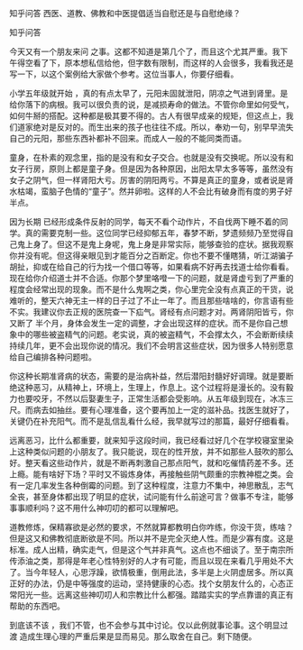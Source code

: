  
 知乎问答 西医、道教、佛教和中医提倡适当自慰还是与自慰绝缘？ 
 
 
 
 
 
 知乎问答 
 
 

 

 今天又有一个朋友来问 之事。这都不知道是第几个了，而且这个尤其严重。我下午得空看了下，原本想私信给他，但字数有限制，而这样的人会很多，我看我还是写一下，以这个案例给大家做个参考。这位当事人，你要仔细看。

 

 小学五年级就开始 ，真的有点太早了，元阳未固就泄阳，阴凉之气进到肾里。是给你落下的病根。我可以很负责的说，是减损寿命的做法。不管你命里如何受气，如何牛掰的搭配。这种都是极其要不得的。古人有很早成亲的规矩，但这点上，我们道家绝对是反对的。而生出来的孩子也往往不成。所以，奉劝一句，别早早流失自己的元阳，那些东西补都补不回来。而成人一般的不能同类而语。

 

 童身，在朴素的观念里，指的是没有和女子交合。也就是没有交换呢。所以没有和女子行房，原则上都是童子身。但是因为各种原因，出阳太早太多等等，虽然没有女子之阴气，但一样肾阳大亏。厉害的阴阳两亏。不算是真正的童身，或者说是肾水枯竭，蛮脑子色情的“童子”。然并卵啦。这样的人不会比有破身而有度的男子好半点。

 

 因为长期 已经形成条件反射的同学，每天不看个动作片，不自伐两下睡不着的同学。真的需要克制一些。这位同学已经抑郁五年，春梦不断，梦遗频频乃至觉得自己鬼上身了。但这不是鬼上身呢，鬼上身是非常实际，能够查验的症状。据我观察你并没有呢。但这得亲眼见到才能百分之百断定。你也不要不懂瞎猜，听江湖骗子胡扯，抑或在给自己的行为找一个借口等等，如果看病不好再去找道士给你看看。现在给你介绍道士并不合适。你那个梦里咯噔一下的问题，就是肾虚亏到了严重的程度会经常出现的现象。而不是什么鬼啊之类，你心里完全没有点真正的干货，说难听的，整天六神无主一样的日子过了不止一年了。而且那些啥啥的，你言语有些不实。我建议你去正规的医院查一下疝气。肾经有点问题才对。两肾阴阳皆亏，你又断了 半个月，身体会发生一定的调整，才会出现这样的症状。而不是你自己想象中的哪些被盗精气的问题。老实说，真的被盗精气，不会撑太久，不会断断续续持续几年，更不会出现你说的情况。我们不会明言这些症状，因为很多人特别愿意给自己编排各种问题啦。 

 

 你这种长期准肾病的状态，需要的是治病补益，然后潜阳封髓好好调理。就是要断绝这种恶习，从精神上，环境上，生理上，作息上。这个过程将是漫长的。没有毅力也要咬牙，不然以后娶妻生子，正常生活都会受影响。从五年级到现在，冰冻三尺。而病去如抽丝。要有心理准备，这个要再加上一定的滋补品。找医生就好了，关键仍在补充阳气。而不是乱信乱看什么经，我早就写过的那篇，最好仔细看看。

 

 远离恶习，比什么都重要，就来知乎这段时间，我已经看过好几个在学校寝室里染上这种类似问题的小朋友了。我只能说，现在的性开放，并不如那些人鼓吹的那么好。整天看这些动作片，就是不断再刺激自己那点阳气，就和吃催情药差不多。还上瘾。能有啥好下场？平时又不锻炼身体，再接触些阴气颇重的宗教神棍之类。会有一定几率发生各种倒霉的问题。到了这种程度，注意力不集中，神思散乱，志气全丧，甚至身体都出现了明显的症状，试问能有什么前途可言？做事不专注，能够事事顺利吗？这不用什么神叨叨的都可以理解吧。

 

 道教修炼，保精寡欲是必然的要求，不然就算都教明白你咋练，你没干货，练啥？但是这又和佛教彻底断欲是不同。所以并不是完全灭绝人性。而是少寡有度。这是标准。成人出精，确实走气，但是这个气并非真气。这点也不细谈了。至于南宗所传添油之类，那得是年老心性特别好的人才有可能，而且以现在来看几乎用处不大了。当今年轻人，心思浮躁，欲情极重，倒用此法，多半是上火阴虚居多。所以真正好的办法，仍是中等强度的运动，坚持健康的心态。找个女朋友什么的，心态正常阳光一些。远离这些神叨叨人和宗教比什么都强。踏踏实实的学点靠谱的真正有帮助的东西吧。

 

 到底该不该 ，我们不管，也不会参与其中讨论。仅以此例就事论事。这个明显过渡 造成生理心理的严重后果是显而易见。那么取舍在自己。剩下随便。 